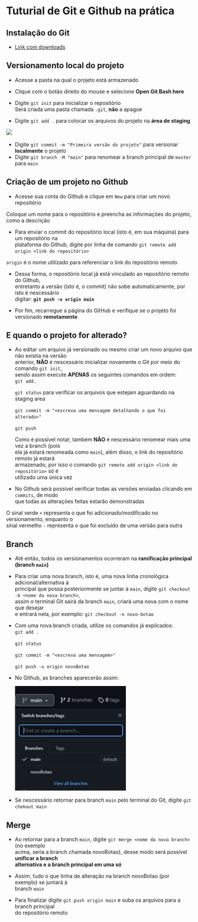 # Tuturial de Git e Github na prática                   

## Instalação do Git
* [Link com downloads](https://git-scm.com/downloads)
  
## Versionamento local do projeto
* Acesse a pasta na qual o projeto está armazenado
* Clique com o botão direito do mouse e selecione **Open Git Bash here**
* Digite `git init` para inicializar o repositório  
  Será criada uma pasta chamada `.git`, **não** a apague

* Digite `git add .` para colocar os arquivos do projeto na **área de staging**  
<img src="https://i1.wp.com/www.markus-gattol.name/misc/mm/si/content/git_git_add.png">  

* Digite `git commit -m "Primeira versão do projeto"` para versionar **localmente** o projeto  
* Digite `git branch -M "main"` para renomear a branch principal de `master` para `main`  
  
## Criação de um projeto no Github
* Acesse sua conta do Github e clique em `New` para criar um novo repositório
  
Coloque um nome para o repositório e preencha as informações do projeto, como a descrição
* Para enviar o commit do repositório local (isto é, em sua máquina) para um repositório na  
  plataforma do Github, digite por linha de comando `git remote add origin <link do
  repositório>` 

`origin` é o nome utilizado para referenciar o link do repositório remoto

* Dessa forma, o repositório local já está vinculado ao repositório remoto do Github,  
entretanto a versão (isto é, o commit) não sobe automaticamente, por isto é nescessário  
digitar: **`git push -u origin main`**

* Por fim, recarregue a página do GitHub e verifique se o projeto foi versionado
**remotamente**

## E quando o projeto for alterado? 

* Ao editar um arquivo já versionado ou mesmo criar um novo arquivo que não existia na versão  
anterior, **NÃO** é nescessário inicializar novamente o Git por meio do comando `git init`,  
sendo assim execute **APENAS** os seguintes comandos em ordem:  
    `git add.`

    `git status` para verificar os arquivos que estejam aguardando na staging area

    `git commit -m "<escreva uma mensagem detalhando o que foi alterado>"`

    `git push`

    Como é possível notar, também **NÃO** é nescessário renomear mais uma vez a branch (pois  
    ela já estará renomeada como `main`), além disso, o link do repositório remoto já estará  
    armazenado, por isso o comando `git remote add origin <link do repositório>` só é  
    utilizado uma única vez

* No Github será possível verificar todas as versões enviadas clicando em `commits`, de modo  
que todas as alterações feitas estarão demonstradas

O sinal verde `+` representa o que foi adicionado/modificado no versionamento, enquanto o  
sinal vermelho `-` representa o que foi excluído de uma versão para outra

## Branch 

* Até então, todos os versionamentos ocorreram  na **ramificação principal (branch `main`)**
  
* Para criar uma nova branch, isto é, uma nova linha cronológica adicional/alternativa à  
principal que possa posteriormente se juntar à `main`, digite `git checkout -b <nome da nova branch>`,  
assim o terminal Git sairá da branch `main`, criará uma nova com o nome que desejar   
e entrará nela, por exemplo: `git checkout -n novo-botao`  
* Com uma nova branch criada, utilize os comandos já explicados:  
    `git add .`   

    `git status`  

    `git commit -m "<escreva uma mensagem>"`  

    `git push -u origin novoBotao`  

* No Github, as branches aparecerão assim:  
  
    <img src="img/imgBranch.PNG">  

* Se nescessário retornar para branch `main` pelo terminal do Git, digite `git chekout main`

## Merge

* Ao retornar para a branch `main`, digite `git merge <nome da nova branch>` (no exemplo  
acima, seria a branch chamada novoBotao), desse modo será possível **unificar a branch  
alternativa e a branch principal em uma só**  

* Assim, tudo o que tinha de alteração na branch novoBotao (por exemplo) se juntará à  
branch `main`  

* Para finalizar digite `git push origin main` e suba os arquivos para a branch principal  
do repositório remoto